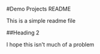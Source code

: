 #Demo Projects README

This is a simple readme file

##Heading 2

I hope this isn't much of a problem